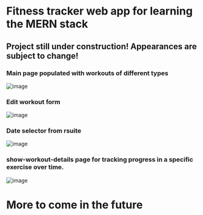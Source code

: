 # Fitness tracker web app for learning the MERN stack

## **Project still under construction! Appearances are subject to change!**

### Main page populated with workouts of different types
![image](https://github.com/ChristopherThorne714/Fitness-Tracker/assets/90929224/79f6b79d-207e-424f-a331-aa3131d087ca)

### Edit workout form
![image](https://github.com/ChristopherThorne714/Fitness-Tracker/assets/90929224/e6300256-d860-40d7-9e5a-f1de9443fd6b)

### Date selector from rsuite
![image](https://github.com/ChristopherThorne714/Fitness-Tracker/assets/90929224/5e86a2f9-1fba-42b9-b2bf-d1567d313273)

### show-workout-details page for tracking progress in a specific exercise over time. 
![image](https://github.com/ChristopherThorne714/Fitness-Tracker/assets/90929224/ff3471ba-ab44-459e-b9c7-86b780774a99)

# More to come in the future
